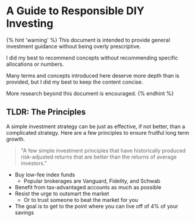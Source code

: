 # A Guide to Responsible DIY Investing

{% hint 'warning' %}
This document is intended to provide general investment guidance without being overly prescriptive.

I did my best to recommend concepts without recommending specific allocations or numbers.

Many terms and concepts introduced here deserve more depth than is provided, but I did my best to keep the content concise.

More research beyond this document is encouraged.
{% endhint %}

## TLDR: The Principles

A simple investment strategy can be just as effective, if not better, than a complicated strategy. Here are a few principles to ensure fruitful long term growth.

> "A few simple investment principles that have historically produced risk-adjusted returns that are better than the returns of average investors."

- Buy low-fee index funds
  - Popular brokerages are Vanguard, Fidelity, and Schwab
- Benefit from tax-advantaged accounts as much as possible
- Resist the urge to outsmart the market
  - Or to trust someone to beat the market for you
- The goal is to get to the point where you can live off of 4% of your savings
